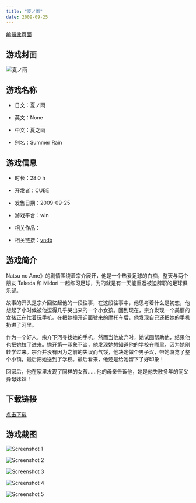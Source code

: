 ```yaml
---
title: "夏ノ雨"
date: 2009-09-25
---
```

[编辑此页面](https://github.com/ACG-3/ADV3-source/blob/main/source/_posts/games/%E5%A4%8F%E3%83%8E%E9%9B%A8.md)

## 游戏封面

![夏ノ雨](https%3A//pan.timero.xyz/onedrive/img_lib_001/%E5%A4%8F%E3%83%8E%E9%9B%A8_cover.avif)


## 游戏名称

- 日文：夏ノ雨
- 英文：None
- 中文：夏之雨

- 别名：Summer Rain


## 游戏信息

- 时长：28.0 h
- 开发者：CUBE
- 发售日期：2009-09-25
- 游戏平台：win
- 相关作品：

- 相关链接：[vndb](https://vndb.org/v1898)


## 游戏简介

Natsu no Ame》的剧情围绕着宗介展开，他是一个热爱足球的白痴，整天与两个朋友 Takeda 和 Midori 一起练习足球，为的就是有一天能重返被迫辞职的足球俱乐部。

故事的开头是宗介回忆起他的一段往事，在这段往事中，他思考着什么是初恋，他想起了小时候被他逗得几乎哭出来的一个小女孩。回到现在，宗介发现一个美丽的女孩正在忙着玩手机。在把她撞开迎面驶来的摩托车后，他发现自己还把她的手机扔进了河里。

作为一个好人，宗介下河寻找她的手机，然而当他放弃时，她试图帮助他，结果他也把她拉了进来。抛开第一印象不谈，他发现她想知道他的学校在哪里，因为她刚转学过来。宗介并没有因为之前的失误而气馁，他决定做个男子汉，带她游览了整个小镇，最后把她送到了学校。最后看来，他还是给她留下了好印象！

回家后，他在家里发现了同样的女孩......他的母亲告诉他，她是他失散多年的同父异母妹妹！




## 下载链接

[点击下载](https://pan.timero.xyz/onedrive/adv_lib_001/%E5%A4%8F%E3%83%8E%E9%9B%A8)


## 游戏截图


![Screenshot 1](https%3A//pan.timero.xyz/onedrive/img_lib_001/%E5%A4%8F%E3%83%8E%E9%9B%A8_Screenshot_1.avif)

![Screenshot 2](https%3A//pan.timero.xyz/onedrive/img_lib_001/%E5%A4%8F%E3%83%8E%E9%9B%A8_Screenshot_2.avif)

![Screenshot 3](https%3A//pan.timero.xyz/onedrive/img_lib_001/%E5%A4%8F%E3%83%8E%E9%9B%A8_Screenshot_3.avif)

![Screenshot 4](https%3A//pan.timero.xyz/onedrive/img_lib_001/%E5%A4%8F%E3%83%8E%E9%9B%A8_Screenshot_4.avif)

![Screenshot 5](https%3A//pan.timero.xyz/onedrive/img_lib_001/%E5%A4%8F%E3%83%8E%E9%9B%A8_Screenshot_5.avif)

